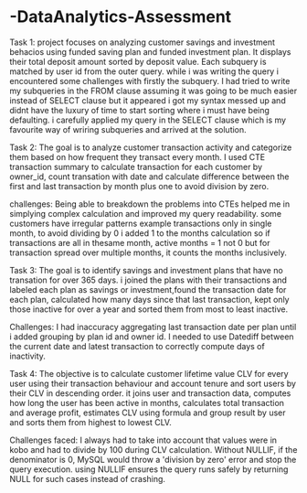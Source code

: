 # -DataAnalytics-Assessment

Task 1:
project focuses on analyzing customer savings and investment behacios using funded saving plan and funded investment plan. It displays their total deposit amount sorted by deposit value. Each subquery is matched by user id from the outer query. 
while i was writing the query i encountered some challenges with firstly the subquery. I had tried to write my subqueries in the FROM clause assuming it was going to be much easier instead of SELECT clause but it appeared i got my syntax messed up and didnt have the luxury of time to start sorting where i must have being defaulting. i carefully applied my query in the SELECT clause which is my favourite way of wriring subqueries and arrived at the solution.

Task 2:
The goal is to analyze customer transaction activity and categorize them based on how frequent they transact every month. I used CTE transaction summary to calculate transaction for each customer by owner_id, count transation with date and calculate difference between the first and last transaction by month plus one to avoid division by zero.

challenges:
Being able to breakdown the problems into CTEs helped me in simplying complex calculation and improved my query readability.
some customers have irregular patterns example transactions only in single month, to avoid dividing by 0 i added 1 to the months calculation so if transactions are all in thesame month, active months = 1 not 0 but for transaction spread over multiple months, it counts the months inclusively.

Task 3:
The goal is to identify savings and investment plans that have no transation for over 365 days. i joined the plans with their transactions and labeled each plan as savings or investment,found the transaction date for each plan, calculated how many days since that last transaction, kept only those inactive for over a year and sorted them from most to least inactive.

Challenges:
I had inaccuracy aggregating last transaction date per plan until i added grouping by plan id and owner id.
I needed to use Datediff between the current date and latest transaction to correctly compute days of inactivity.

Task 4: 
The objective is to calculate customer lifetime value CLV for every user using their transaction behaviour and account tenure and sort users by their CLV in descending order. it joins user and transaction data, computes how long the user has been active in months, calculates total transaction and average profit, estimates CLV using formula and group result by user and sorts them from highest to lowest CLV.

Challenges faced:
I always had to take into account that values were in kobo and had to divide by 100 during CLV calculation.
Without NULLIF, if the denominator is 0, MySQL would throw a 'division by zero' error and stop the query execution. using NULLIF ensures the query runs safely by returning NULL for such cases instead of crashing.
